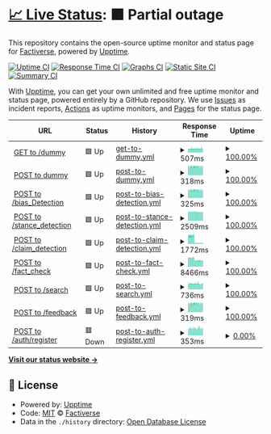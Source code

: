 # [📈 Live Status](https://factiverse.github.io/api-upptime): <!--live status--> **🟧 Partial outage**

This repository contains the open-source uptime monitor and status page for [Factiverse](https://factiverse.github.io/api-upptime), powered by [Upptime](https://github.com/upptime/upptime).

[![Uptime CI](https://github.com/factiverse/api-upptime/workflows/Uptime%20CI/badge.svg)](https://github.com/factiverse/api-upptime/actions?query=workflow%3A%22Uptime+CI%22)
[![Response Time CI](https://github.com/factiverse/api-upptime/workflows/Response%20Time%20CI/badge.svg)](https://github.com/factiverse/api-upptime/actions?query=workflow%3A%22Response+Time+CI%22)
[![Graphs CI](https://github.com/factiverse/api-upptime/workflows/Graphs%20CI/badge.svg)](https://github.com/factiverse/api-upptime/actions?query=workflow%3A%22Graphs+CI%22)
[![Static Site CI](https://github.com/factiverse/api-upptime/workflows/Static%20Site%20CI/badge.svg)](https://github.com/factiverse/api-upptime/actions?query=workflow%3A%22Static+Site+CI%22)
[![Summary CI](https://github.com/factiverse/api-upptime/workflows/Summary%20CI/badge.svg)](https://github.com/factiverse/api-upptime/actions?query=workflow%3A%22Summary+CI%22)

With [Upptime](https://upptime.js.org), you can get your own unlimited and free uptime monitor and status page, powered entirely by a GitHub repository. We use [Issues](https://github.com/factiverse/api-upptime/issues) as incident reports, [Actions](https://github.com/factiverse/api-upptime/actions) as uptime monitors, and [Pages](https://factiverse.github.io/api-upptime) for the status page.

<!--start: status pages-->
<!-- This summary is generated by Upptime (https://github.com/upptime/upptime) -->
<!-- Do not edit this manually, your changes will be overwritten -->
<!-- prettier-ignore -->
| URL | Status | History | Response Time | Uptime |
| --- | ------ | ------- | ------------- | ------ |
| <img alt="" src="https://favicons.githubusercontent.com/api.factiverse.no" height="13"> [GET to /dummy](https://api.factiverse.no/0.1.0/dummy) | 🟩 Up | [get-to-dummy.yml](https://github.com/factiverse/api-upptime/commits/HEAD/history/get-to-dummy.yml) | <details><summary><img alt="Response time graph" src="./graphs/get-to-dummy/response-time-week.png" height="20"> 507ms</summary><br><a href="https://factiverse.github.io/api-upptime/history/get-to-dummy"><img alt="Response time 508" src="https://img.shields.io/endpoint?url=https%3A%2F%2Fraw.githubusercontent.com%2Ffactiverse%2Fapi-upptime%2FHEAD%2Fapi%2Fget-to-dummy%2Fresponse-time.json"></a><br><a href="https://factiverse.github.io/api-upptime/history/get-to-dummy"><img alt="24-hour response time 552" src="https://img.shields.io/endpoint?url=https%3A%2F%2Fraw.githubusercontent.com%2Ffactiverse%2Fapi-upptime%2FHEAD%2Fapi%2Fget-to-dummy%2Fresponse-time-day.json"></a><br><a href="https://factiverse.github.io/api-upptime/history/get-to-dummy"><img alt="7-day response time 507" src="https://img.shields.io/endpoint?url=https%3A%2F%2Fraw.githubusercontent.com%2Ffactiverse%2Fapi-upptime%2FHEAD%2Fapi%2Fget-to-dummy%2Fresponse-time-week.json"></a><br><a href="https://factiverse.github.io/api-upptime/history/get-to-dummy"><img alt="30-day response time 504" src="https://img.shields.io/endpoint?url=https%3A%2F%2Fraw.githubusercontent.com%2Ffactiverse%2Fapi-upptime%2FHEAD%2Fapi%2Fget-to-dummy%2Fresponse-time-month.json"></a><br><a href="https://factiverse.github.io/api-upptime/history/get-to-dummy"><img alt="1-year response time 508" src="https://img.shields.io/endpoint?url=https%3A%2F%2Fraw.githubusercontent.com%2Ffactiverse%2Fapi-upptime%2FHEAD%2Fapi%2Fget-to-dummy%2Fresponse-time-year.json"></a></details> | <details><summary><a href="https://factiverse.github.io/api-upptime/history/get-to-dummy">100.00%</a></summary><a href="https://factiverse.github.io/api-upptime/history/get-to-dummy"><img alt="All-time uptime 100.00%" src="https://img.shields.io/endpoint?url=https%3A%2F%2Fraw.githubusercontent.com%2Ffactiverse%2Fapi-upptime%2FHEAD%2Fapi%2Fget-to-dummy%2Fuptime.json"></a><br><a href="https://factiverse.github.io/api-upptime/history/get-to-dummy"><img alt="24-hour uptime 100.00%" src="https://img.shields.io/endpoint?url=https%3A%2F%2Fraw.githubusercontent.com%2Ffactiverse%2Fapi-upptime%2FHEAD%2Fapi%2Fget-to-dummy%2Fuptime-day.json"></a><br><a href="https://factiverse.github.io/api-upptime/history/get-to-dummy"><img alt="7-day uptime 100.00%" src="https://img.shields.io/endpoint?url=https%3A%2F%2Fraw.githubusercontent.com%2Ffactiverse%2Fapi-upptime%2FHEAD%2Fapi%2Fget-to-dummy%2Fuptime-week.json"></a><br><a href="https://factiverse.github.io/api-upptime/history/get-to-dummy"><img alt="30-day uptime 100.00%" src="https://img.shields.io/endpoint?url=https%3A%2F%2Fraw.githubusercontent.com%2Ffactiverse%2Fapi-upptime%2FHEAD%2Fapi%2Fget-to-dummy%2Fuptime-month.json"></a><br><a href="https://factiverse.github.io/api-upptime/history/get-to-dummy"><img alt="1-year uptime 100.00%" src="https://img.shields.io/endpoint?url=https%3A%2F%2Fraw.githubusercontent.com%2Ffactiverse%2Fapi-upptime%2FHEAD%2Fapi%2Fget-to-dummy%2Fuptime-year.json"></a></details>
| <img alt="" src="https://favicons.githubusercontent.com/api.factiverse.no" height="13"> [POST to dummy](https://api.factiverse.no/0.1.0/dummy) | 🟩 Up | [post-to-dummy.yml](https://github.com/factiverse/api-upptime/commits/HEAD/history/post-to-dummy.yml) | <details><summary><img alt="Response time graph" src="./graphs/post-to-dummy/response-time-week.png" height="20"> 318ms</summary><br><a href="https://factiverse.github.io/api-upptime/history/post-to-dummy"><img alt="Response time 328" src="https://img.shields.io/endpoint?url=https%3A%2F%2Fraw.githubusercontent.com%2Ffactiverse%2Fapi-upptime%2FHEAD%2Fapi%2Fpost-to-dummy%2Fresponse-time.json"></a><br><a href="https://factiverse.github.io/api-upptime/history/post-to-dummy"><img alt="24-hour response time 319" src="https://img.shields.io/endpoint?url=https%3A%2F%2Fraw.githubusercontent.com%2Ffactiverse%2Fapi-upptime%2FHEAD%2Fapi%2Fpost-to-dummy%2Fresponse-time-day.json"></a><br><a href="https://factiverse.github.io/api-upptime/history/post-to-dummy"><img alt="7-day response time 318" src="https://img.shields.io/endpoint?url=https%3A%2F%2Fraw.githubusercontent.com%2Ffactiverse%2Fapi-upptime%2FHEAD%2Fapi%2Fpost-to-dummy%2Fresponse-time-week.json"></a><br><a href="https://factiverse.github.io/api-upptime/history/post-to-dummy"><img alt="30-day response time 316" src="https://img.shields.io/endpoint?url=https%3A%2F%2Fraw.githubusercontent.com%2Ffactiverse%2Fapi-upptime%2FHEAD%2Fapi%2Fpost-to-dummy%2Fresponse-time-month.json"></a><br><a href="https://factiverse.github.io/api-upptime/history/post-to-dummy"><img alt="1-year response time 328" src="https://img.shields.io/endpoint?url=https%3A%2F%2Fraw.githubusercontent.com%2Ffactiverse%2Fapi-upptime%2FHEAD%2Fapi%2Fpost-to-dummy%2Fresponse-time-year.json"></a></details> | <details><summary><a href="https://factiverse.github.io/api-upptime/history/post-to-dummy">100.00%</a></summary><a href="https://factiverse.github.io/api-upptime/history/post-to-dummy"><img alt="All-time uptime 100.00%" src="https://img.shields.io/endpoint?url=https%3A%2F%2Fraw.githubusercontent.com%2Ffactiverse%2Fapi-upptime%2FHEAD%2Fapi%2Fpost-to-dummy%2Fuptime.json"></a><br><a href="https://factiverse.github.io/api-upptime/history/post-to-dummy"><img alt="24-hour uptime 100.00%" src="https://img.shields.io/endpoint?url=https%3A%2F%2Fraw.githubusercontent.com%2Ffactiverse%2Fapi-upptime%2FHEAD%2Fapi%2Fpost-to-dummy%2Fuptime-day.json"></a><br><a href="https://factiverse.github.io/api-upptime/history/post-to-dummy"><img alt="7-day uptime 100.00%" src="https://img.shields.io/endpoint?url=https%3A%2F%2Fraw.githubusercontent.com%2Ffactiverse%2Fapi-upptime%2FHEAD%2Fapi%2Fpost-to-dummy%2Fuptime-week.json"></a><br><a href="https://factiverse.github.io/api-upptime/history/post-to-dummy"><img alt="30-day uptime 100.00%" src="https://img.shields.io/endpoint?url=https%3A%2F%2Fraw.githubusercontent.com%2Ffactiverse%2Fapi-upptime%2FHEAD%2Fapi%2Fpost-to-dummy%2Fuptime-month.json"></a><br><a href="https://factiverse.github.io/api-upptime/history/post-to-dummy"><img alt="1-year uptime 100.00%" src="https://img.shields.io/endpoint?url=https%3A%2F%2Fraw.githubusercontent.com%2Ffactiverse%2Fapi-upptime%2FHEAD%2Fapi%2Fpost-to-dummy%2Fuptime-year.json"></a></details>
| <img alt="" src="https://favicons.githubusercontent.com/api.factiverse.no" height="13"> [POST to /bias_Detection](https://api.factiverse.no/0.1.0/bias_detection) | 🟩 Up | [post-to-bias-detection.yml](https://github.com/factiverse/api-upptime/commits/HEAD/history/post-to-bias-detection.yml) | <details><summary><img alt="Response time graph" src="./graphs/post-to-bias-detection/response-time-week.png" height="20"> 325ms</summary><br><a href="https://factiverse.github.io/api-upptime/history/post-to-bias-detection"><img alt="Response time 318" src="https://img.shields.io/endpoint?url=https%3A%2F%2Fraw.githubusercontent.com%2Ffactiverse%2Fapi-upptime%2FHEAD%2Fapi%2Fpost-to-bias-detection%2Fresponse-time.json"></a><br><a href="https://factiverse.github.io/api-upptime/history/post-to-bias-detection"><img alt="24-hour response time 326" src="https://img.shields.io/endpoint?url=https%3A%2F%2Fraw.githubusercontent.com%2Ffactiverse%2Fapi-upptime%2FHEAD%2Fapi%2Fpost-to-bias-detection%2Fresponse-time-day.json"></a><br><a href="https://factiverse.github.io/api-upptime/history/post-to-bias-detection"><img alt="7-day response time 325" src="https://img.shields.io/endpoint?url=https%3A%2F%2Fraw.githubusercontent.com%2Ffactiverse%2Fapi-upptime%2FHEAD%2Fapi%2Fpost-to-bias-detection%2Fresponse-time-week.json"></a><br><a href="https://factiverse.github.io/api-upptime/history/post-to-bias-detection"><img alt="30-day response time 323" src="https://img.shields.io/endpoint?url=https%3A%2F%2Fraw.githubusercontent.com%2Ffactiverse%2Fapi-upptime%2FHEAD%2Fapi%2Fpost-to-bias-detection%2Fresponse-time-month.json"></a><br><a href="https://factiverse.github.io/api-upptime/history/post-to-bias-detection"><img alt="1-year response time 318" src="https://img.shields.io/endpoint?url=https%3A%2F%2Fraw.githubusercontent.com%2Ffactiverse%2Fapi-upptime%2FHEAD%2Fapi%2Fpost-to-bias-detection%2Fresponse-time-year.json"></a></details> | <details><summary><a href="https://factiverse.github.io/api-upptime/history/post-to-bias-detection">100.00%</a></summary><a href="https://factiverse.github.io/api-upptime/history/post-to-bias-detection"><img alt="All-time uptime 100.00%" src="https://img.shields.io/endpoint?url=https%3A%2F%2Fraw.githubusercontent.com%2Ffactiverse%2Fapi-upptime%2FHEAD%2Fapi%2Fpost-to-bias-detection%2Fuptime.json"></a><br><a href="https://factiverse.github.io/api-upptime/history/post-to-bias-detection"><img alt="24-hour uptime 100.00%" src="https://img.shields.io/endpoint?url=https%3A%2F%2Fraw.githubusercontent.com%2Ffactiverse%2Fapi-upptime%2FHEAD%2Fapi%2Fpost-to-bias-detection%2Fuptime-day.json"></a><br><a href="https://factiverse.github.io/api-upptime/history/post-to-bias-detection"><img alt="7-day uptime 100.00%" src="https://img.shields.io/endpoint?url=https%3A%2F%2Fraw.githubusercontent.com%2Ffactiverse%2Fapi-upptime%2FHEAD%2Fapi%2Fpost-to-bias-detection%2Fuptime-week.json"></a><br><a href="https://factiverse.github.io/api-upptime/history/post-to-bias-detection"><img alt="30-day uptime 100.00%" src="https://img.shields.io/endpoint?url=https%3A%2F%2Fraw.githubusercontent.com%2Ffactiverse%2Fapi-upptime%2FHEAD%2Fapi%2Fpost-to-bias-detection%2Fuptime-month.json"></a><br><a href="https://factiverse.github.io/api-upptime/history/post-to-bias-detection"><img alt="1-year uptime 100.00%" src="https://img.shields.io/endpoint?url=https%3A%2F%2Fraw.githubusercontent.com%2Ffactiverse%2Fapi-upptime%2FHEAD%2Fapi%2Fpost-to-bias-detection%2Fuptime-year.json"></a></details>
| <img alt="" src="https://favicons.githubusercontent.com/api.factiverse.no" height="13"> [POST to /stance_detection](https://api.factiverse.no/0.1.0/stance_detection) | 🟩 Up | [post-to-stance-detection.yml](https://github.com/factiverse/api-upptime/commits/HEAD/history/post-to-stance-detection.yml) | <details><summary><img alt="Response time graph" src="./graphs/post-to-stance-detection/response-time-week.png" height="20"> 2509ms</summary><br><a href="https://factiverse.github.io/api-upptime/history/post-to-stance-detection"><img alt="Response time 2661" src="https://img.shields.io/endpoint?url=https%3A%2F%2Fraw.githubusercontent.com%2Ffactiverse%2Fapi-upptime%2FHEAD%2Fapi%2Fpost-to-stance-detection%2Fresponse-time.json"></a><br><a href="https://factiverse.github.io/api-upptime/history/post-to-stance-detection"><img alt="24-hour response time 2432" src="https://img.shields.io/endpoint?url=https%3A%2F%2Fraw.githubusercontent.com%2Ffactiverse%2Fapi-upptime%2FHEAD%2Fapi%2Fpost-to-stance-detection%2Fresponse-time-day.json"></a><br><a href="https://factiverse.github.io/api-upptime/history/post-to-stance-detection"><img alt="7-day response time 2509" src="https://img.shields.io/endpoint?url=https%3A%2F%2Fraw.githubusercontent.com%2Ffactiverse%2Fapi-upptime%2FHEAD%2Fapi%2Fpost-to-stance-detection%2Fresponse-time-week.json"></a><br><a href="https://factiverse.github.io/api-upptime/history/post-to-stance-detection"><img alt="30-day response time 2518" src="https://img.shields.io/endpoint?url=https%3A%2F%2Fraw.githubusercontent.com%2Ffactiverse%2Fapi-upptime%2FHEAD%2Fapi%2Fpost-to-stance-detection%2Fresponse-time-month.json"></a><br><a href="https://factiverse.github.io/api-upptime/history/post-to-stance-detection"><img alt="1-year response time 2661" src="https://img.shields.io/endpoint?url=https%3A%2F%2Fraw.githubusercontent.com%2Ffactiverse%2Fapi-upptime%2FHEAD%2Fapi%2Fpost-to-stance-detection%2Fresponse-time-year.json"></a></details> | <details><summary><a href="https://factiverse.github.io/api-upptime/history/post-to-stance-detection">100.00%</a></summary><a href="https://factiverse.github.io/api-upptime/history/post-to-stance-detection"><img alt="All-time uptime 100.00%" src="https://img.shields.io/endpoint?url=https%3A%2F%2Fraw.githubusercontent.com%2Ffactiverse%2Fapi-upptime%2FHEAD%2Fapi%2Fpost-to-stance-detection%2Fuptime.json"></a><br><a href="https://factiverse.github.io/api-upptime/history/post-to-stance-detection"><img alt="24-hour uptime 100.00%" src="https://img.shields.io/endpoint?url=https%3A%2F%2Fraw.githubusercontent.com%2Ffactiverse%2Fapi-upptime%2FHEAD%2Fapi%2Fpost-to-stance-detection%2Fuptime-day.json"></a><br><a href="https://factiverse.github.io/api-upptime/history/post-to-stance-detection"><img alt="7-day uptime 100.00%" src="https://img.shields.io/endpoint?url=https%3A%2F%2Fraw.githubusercontent.com%2Ffactiverse%2Fapi-upptime%2FHEAD%2Fapi%2Fpost-to-stance-detection%2Fuptime-week.json"></a><br><a href="https://factiverse.github.io/api-upptime/history/post-to-stance-detection"><img alt="30-day uptime 100.00%" src="https://img.shields.io/endpoint?url=https%3A%2F%2Fraw.githubusercontent.com%2Ffactiverse%2Fapi-upptime%2FHEAD%2Fapi%2Fpost-to-stance-detection%2Fuptime-month.json"></a><br><a href="https://factiverse.github.io/api-upptime/history/post-to-stance-detection"><img alt="1-year uptime 100.00%" src="https://img.shields.io/endpoint?url=https%3A%2F%2Fraw.githubusercontent.com%2Ffactiverse%2Fapi-upptime%2FHEAD%2Fapi%2Fpost-to-stance-detection%2Fuptime-year.json"></a></details>
| <img alt="" src="https://favicons.githubusercontent.com/api.factiverse.no" height="13"> [POST to /claim_detection](https://api.factiverse.no/0.1.0/claim_detection) | 🟩 Up | [post-to-claim-detection.yml](https://github.com/factiverse/api-upptime/commits/HEAD/history/post-to-claim-detection.yml) | <details><summary><img alt="Response time graph" src="./graphs/post-to-claim-detection/response-time-week.png" height="20"> 1772ms</summary><br><a href="https://factiverse.github.io/api-upptime/history/post-to-claim-detection"><img alt="Response time 2265" src="https://img.shields.io/endpoint?url=https%3A%2F%2Fraw.githubusercontent.com%2Ffactiverse%2Fapi-upptime%2FHEAD%2Fapi%2Fpost-to-claim-detection%2Fresponse-time.json"></a><br><a href="https://factiverse.github.io/api-upptime/history/post-to-claim-detection"><img alt="24-hour response time 374" src="https://img.shields.io/endpoint?url=https%3A%2F%2Fraw.githubusercontent.com%2Ffactiverse%2Fapi-upptime%2FHEAD%2Fapi%2Fpost-to-claim-detection%2Fresponse-time-day.json"></a><br><a href="https://factiverse.github.io/api-upptime/history/post-to-claim-detection"><img alt="7-day response time 1772" src="https://img.shields.io/endpoint?url=https%3A%2F%2Fraw.githubusercontent.com%2Ffactiverse%2Fapi-upptime%2FHEAD%2Fapi%2Fpost-to-claim-detection%2Fresponse-time-week.json"></a><br><a href="https://factiverse.github.io/api-upptime/history/post-to-claim-detection"><img alt="30-day response time 2054" src="https://img.shields.io/endpoint?url=https%3A%2F%2Fraw.githubusercontent.com%2Ffactiverse%2Fapi-upptime%2FHEAD%2Fapi%2Fpost-to-claim-detection%2Fresponse-time-month.json"></a><br><a href="https://factiverse.github.io/api-upptime/history/post-to-claim-detection"><img alt="1-year response time 2265" src="https://img.shields.io/endpoint?url=https%3A%2F%2Fraw.githubusercontent.com%2Ffactiverse%2Fapi-upptime%2FHEAD%2Fapi%2Fpost-to-claim-detection%2Fresponse-time-year.json"></a></details> | <details><summary><a href="https://factiverse.github.io/api-upptime/history/post-to-claim-detection">100.00%</a></summary><a href="https://factiverse.github.io/api-upptime/history/post-to-claim-detection"><img alt="All-time uptime 100.00%" src="https://img.shields.io/endpoint?url=https%3A%2F%2Fraw.githubusercontent.com%2Ffactiverse%2Fapi-upptime%2FHEAD%2Fapi%2Fpost-to-claim-detection%2Fuptime.json"></a><br><a href="https://factiverse.github.io/api-upptime/history/post-to-claim-detection"><img alt="24-hour uptime 100.00%" src="https://img.shields.io/endpoint?url=https%3A%2F%2Fraw.githubusercontent.com%2Ffactiverse%2Fapi-upptime%2FHEAD%2Fapi%2Fpost-to-claim-detection%2Fuptime-day.json"></a><br><a href="https://factiverse.github.io/api-upptime/history/post-to-claim-detection"><img alt="7-day uptime 100.00%" src="https://img.shields.io/endpoint?url=https%3A%2F%2Fraw.githubusercontent.com%2Ffactiverse%2Fapi-upptime%2FHEAD%2Fapi%2Fpost-to-claim-detection%2Fuptime-week.json"></a><br><a href="https://factiverse.github.io/api-upptime/history/post-to-claim-detection"><img alt="30-day uptime 100.00%" src="https://img.shields.io/endpoint?url=https%3A%2F%2Fraw.githubusercontent.com%2Ffactiverse%2Fapi-upptime%2FHEAD%2Fapi%2Fpost-to-claim-detection%2Fuptime-month.json"></a><br><a href="https://factiverse.github.io/api-upptime/history/post-to-claim-detection"><img alt="1-year uptime 100.00%" src="https://img.shields.io/endpoint?url=https%3A%2F%2Fraw.githubusercontent.com%2Ffactiverse%2Fapi-upptime%2FHEAD%2Fapi%2Fpost-to-claim-detection%2Fuptime-year.json"></a></details>
| <img alt="" src="https://favicons.githubusercontent.com/api.factiverse.no" height="13"> [POST to /fact_check](https://api.factiverse.no/0.1.0/fact_check) | 🟩 Up | [post-to-fact-check.yml](https://github.com/factiverse/api-upptime/commits/HEAD/history/post-to-fact-check.yml) | <details><summary><img alt="Response time graph" src="./graphs/post-to-fact-check/response-time-week.png" height="20"> 8466ms</summary><br><a href="https://factiverse.github.io/api-upptime/history/post-to-fact-check"><img alt="Response time 9286" src="https://img.shields.io/endpoint?url=https%3A%2F%2Fraw.githubusercontent.com%2Ffactiverse%2Fapi-upptime%2FHEAD%2Fapi%2Fpost-to-fact-check%2Fresponse-time.json"></a><br><a href="https://factiverse.github.io/api-upptime/history/post-to-fact-check"><img alt="24-hour response time 7192" src="https://img.shields.io/endpoint?url=https%3A%2F%2Fraw.githubusercontent.com%2Ffactiverse%2Fapi-upptime%2FHEAD%2Fapi%2Fpost-to-fact-check%2Fresponse-time-day.json"></a><br><a href="https://factiverse.github.io/api-upptime/history/post-to-fact-check"><img alt="7-day response time 8466" src="https://img.shields.io/endpoint?url=https%3A%2F%2Fraw.githubusercontent.com%2Ffactiverse%2Fapi-upptime%2FHEAD%2Fapi%2Fpost-to-fact-check%2Fresponse-time-week.json"></a><br><a href="https://factiverse.github.io/api-upptime/history/post-to-fact-check"><img alt="30-day response time 8712" src="https://img.shields.io/endpoint?url=https%3A%2F%2Fraw.githubusercontent.com%2Ffactiverse%2Fapi-upptime%2FHEAD%2Fapi%2Fpost-to-fact-check%2Fresponse-time-month.json"></a><br><a href="https://factiverse.github.io/api-upptime/history/post-to-fact-check"><img alt="1-year response time 9286" src="https://img.shields.io/endpoint?url=https%3A%2F%2Fraw.githubusercontent.com%2Ffactiverse%2Fapi-upptime%2FHEAD%2Fapi%2Fpost-to-fact-check%2Fresponse-time-year.json"></a></details> | <details><summary><a href="https://factiverse.github.io/api-upptime/history/post-to-fact-check">100.00%</a></summary><a href="https://factiverse.github.io/api-upptime/history/post-to-fact-check"><img alt="All-time uptime 99.96%" src="https://img.shields.io/endpoint?url=https%3A%2F%2Fraw.githubusercontent.com%2Ffactiverse%2Fapi-upptime%2FHEAD%2Fapi%2Fpost-to-fact-check%2Fuptime.json"></a><br><a href="https://factiverse.github.io/api-upptime/history/post-to-fact-check"><img alt="24-hour uptime 100.00%" src="https://img.shields.io/endpoint?url=https%3A%2F%2Fraw.githubusercontent.com%2Ffactiverse%2Fapi-upptime%2FHEAD%2Fapi%2Fpost-to-fact-check%2Fuptime-day.json"></a><br><a href="https://factiverse.github.io/api-upptime/history/post-to-fact-check"><img alt="7-day uptime 100.00%" src="https://img.shields.io/endpoint?url=https%3A%2F%2Fraw.githubusercontent.com%2Ffactiverse%2Fapi-upptime%2FHEAD%2Fapi%2Fpost-to-fact-check%2Fuptime-week.json"></a><br><a href="https://factiverse.github.io/api-upptime/history/post-to-fact-check"><img alt="30-day uptime 99.88%" src="https://img.shields.io/endpoint?url=https%3A%2F%2Fraw.githubusercontent.com%2Ffactiverse%2Fapi-upptime%2FHEAD%2Fapi%2Fpost-to-fact-check%2Fuptime-month.json"></a><br><a href="https://factiverse.github.io/api-upptime/history/post-to-fact-check"><img alt="1-year uptime 99.96%" src="https://img.shields.io/endpoint?url=https%3A%2F%2Fraw.githubusercontent.com%2Ffactiverse%2Fapi-upptime%2FHEAD%2Fapi%2Fpost-to-fact-check%2Fuptime-year.json"></a></details>
| <img alt="" src="https://favicons.githubusercontent.com/api.factiverse.no" height="13"> [POST to /search](https://api.factiverse.no/0.1.0/search) | 🟩 Up | [post-to-search.yml](https://github.com/factiverse/api-upptime/commits/HEAD/history/post-to-search.yml) | <details><summary><img alt="Response time graph" src="./graphs/post-to-search/response-time-week.png" height="20"> 736ms</summary><br><a href="https://factiverse.github.io/api-upptime/history/post-to-search"><img alt="Response time 763" src="https://img.shields.io/endpoint?url=https%3A%2F%2Fraw.githubusercontent.com%2Ffactiverse%2Fapi-upptime%2FHEAD%2Fapi%2Fpost-to-search%2Fresponse-time.json"></a><br><a href="https://factiverse.github.io/api-upptime/history/post-to-search"><img alt="24-hour response time 730" src="https://img.shields.io/endpoint?url=https%3A%2F%2Fraw.githubusercontent.com%2Ffactiverse%2Fapi-upptime%2FHEAD%2Fapi%2Fpost-to-search%2Fresponse-time-day.json"></a><br><a href="https://factiverse.github.io/api-upptime/history/post-to-search"><img alt="7-day response time 736" src="https://img.shields.io/endpoint?url=https%3A%2F%2Fraw.githubusercontent.com%2Ffactiverse%2Fapi-upptime%2FHEAD%2Fapi%2Fpost-to-search%2Fresponse-time-week.json"></a><br><a href="https://factiverse.github.io/api-upptime/history/post-to-search"><img alt="30-day response time 731" src="https://img.shields.io/endpoint?url=https%3A%2F%2Fraw.githubusercontent.com%2Ffactiverse%2Fapi-upptime%2FHEAD%2Fapi%2Fpost-to-search%2Fresponse-time-month.json"></a><br><a href="https://factiverse.github.io/api-upptime/history/post-to-search"><img alt="1-year response time 763" src="https://img.shields.io/endpoint?url=https%3A%2F%2Fraw.githubusercontent.com%2Ffactiverse%2Fapi-upptime%2FHEAD%2Fapi%2Fpost-to-search%2Fresponse-time-year.json"></a></details> | <details><summary><a href="https://factiverse.github.io/api-upptime/history/post-to-search">100.00%</a></summary><a href="https://factiverse.github.io/api-upptime/history/post-to-search"><img alt="All-time uptime 100.00%" src="https://img.shields.io/endpoint?url=https%3A%2F%2Fraw.githubusercontent.com%2Ffactiverse%2Fapi-upptime%2FHEAD%2Fapi%2Fpost-to-search%2Fuptime.json"></a><br><a href="https://factiverse.github.io/api-upptime/history/post-to-search"><img alt="24-hour uptime 100.00%" src="https://img.shields.io/endpoint?url=https%3A%2F%2Fraw.githubusercontent.com%2Ffactiverse%2Fapi-upptime%2FHEAD%2Fapi%2Fpost-to-search%2Fuptime-day.json"></a><br><a href="https://factiverse.github.io/api-upptime/history/post-to-search"><img alt="7-day uptime 100.00%" src="https://img.shields.io/endpoint?url=https%3A%2F%2Fraw.githubusercontent.com%2Ffactiverse%2Fapi-upptime%2FHEAD%2Fapi%2Fpost-to-search%2Fuptime-week.json"></a><br><a href="https://factiverse.github.io/api-upptime/history/post-to-search"><img alt="30-day uptime 100.00%" src="https://img.shields.io/endpoint?url=https%3A%2F%2Fraw.githubusercontent.com%2Ffactiverse%2Fapi-upptime%2FHEAD%2Fapi%2Fpost-to-search%2Fuptime-month.json"></a><br><a href="https://factiverse.github.io/api-upptime/history/post-to-search"><img alt="1-year uptime 100.00%" src="https://img.shields.io/endpoint?url=https%3A%2F%2Fraw.githubusercontent.com%2Ffactiverse%2Fapi-upptime%2FHEAD%2Fapi%2Fpost-to-search%2Fuptime-year.json"></a></details>
| <img alt="" src="https://favicons.githubusercontent.com/api.factiverse.no" height="13"> [POST to /feedback](https://api.factiverse.no/0.1.0/feedback) | 🟩 Up | [post-to-feedback.yml](https://github.com/factiverse/api-upptime/commits/HEAD/history/post-to-feedback.yml) | <details><summary><img alt="Response time graph" src="./graphs/post-to-feedback/response-time-week.png" height="20"> 319ms</summary><br><a href="https://factiverse.github.io/api-upptime/history/post-to-feedback"><img alt="Response time 313" src="https://img.shields.io/endpoint?url=https%3A%2F%2Fraw.githubusercontent.com%2Ffactiverse%2Fapi-upptime%2FHEAD%2Fapi%2Fpost-to-feedback%2Fresponse-time.json"></a><br><a href="https://factiverse.github.io/api-upptime/history/post-to-feedback"><img alt="24-hour response time 319" src="https://img.shields.io/endpoint?url=https%3A%2F%2Fraw.githubusercontent.com%2Ffactiverse%2Fapi-upptime%2FHEAD%2Fapi%2Fpost-to-feedback%2Fresponse-time-day.json"></a><br><a href="https://factiverse.github.io/api-upptime/history/post-to-feedback"><img alt="7-day response time 319" src="https://img.shields.io/endpoint?url=https%3A%2F%2Fraw.githubusercontent.com%2Ffactiverse%2Fapi-upptime%2FHEAD%2Fapi%2Fpost-to-feedback%2Fresponse-time-week.json"></a><br><a href="https://factiverse.github.io/api-upptime/history/post-to-feedback"><img alt="30-day response time 316" src="https://img.shields.io/endpoint?url=https%3A%2F%2Fraw.githubusercontent.com%2Ffactiverse%2Fapi-upptime%2FHEAD%2Fapi%2Fpost-to-feedback%2Fresponse-time-month.json"></a><br><a href="https://factiverse.github.io/api-upptime/history/post-to-feedback"><img alt="1-year response time 313" src="https://img.shields.io/endpoint?url=https%3A%2F%2Fraw.githubusercontent.com%2Ffactiverse%2Fapi-upptime%2FHEAD%2Fapi%2Fpost-to-feedback%2Fresponse-time-year.json"></a></details> | <details><summary><a href="https://factiverse.github.io/api-upptime/history/post-to-feedback">100.00%</a></summary><a href="https://factiverse.github.io/api-upptime/history/post-to-feedback"><img alt="All-time uptime 100.00%" src="https://img.shields.io/endpoint?url=https%3A%2F%2Fraw.githubusercontent.com%2Ffactiverse%2Fapi-upptime%2FHEAD%2Fapi%2Fpost-to-feedback%2Fuptime.json"></a><br><a href="https://factiverse.github.io/api-upptime/history/post-to-feedback"><img alt="24-hour uptime 100.00%" src="https://img.shields.io/endpoint?url=https%3A%2F%2Fraw.githubusercontent.com%2Ffactiverse%2Fapi-upptime%2FHEAD%2Fapi%2Fpost-to-feedback%2Fuptime-day.json"></a><br><a href="https://factiverse.github.io/api-upptime/history/post-to-feedback"><img alt="7-day uptime 100.00%" src="https://img.shields.io/endpoint?url=https%3A%2F%2Fraw.githubusercontent.com%2Ffactiverse%2Fapi-upptime%2FHEAD%2Fapi%2Fpost-to-feedback%2Fuptime-week.json"></a><br><a href="https://factiverse.github.io/api-upptime/history/post-to-feedback"><img alt="30-day uptime 100.00%" src="https://img.shields.io/endpoint?url=https%3A%2F%2Fraw.githubusercontent.com%2Ffactiverse%2Fapi-upptime%2FHEAD%2Fapi%2Fpost-to-feedback%2Fuptime-month.json"></a><br><a href="https://factiverse.github.io/api-upptime/history/post-to-feedback"><img alt="1-year uptime 100.00%" src="https://img.shields.io/endpoint?url=https%3A%2F%2Fraw.githubusercontent.com%2Ffactiverse%2Fapi-upptime%2FHEAD%2Fapi%2Fpost-to-feedback%2Fuptime-year.json"></a></details>
| <img alt="" src="https://favicons.githubusercontent.com/api.factiverse.no" height="13"> [POST to /auth/register](https://api.factiverse.no/0.1.0/auth/register) | 🟥 Down | [post-to-auth-register.yml](https://github.com/factiverse/api-upptime/commits/HEAD/history/post-to-auth-register.yml) | <details><summary><img alt="Response time graph" src="./graphs/post-to-auth-register/response-time-week.png" height="20"> 353ms</summary><br><a href="https://factiverse.github.io/api-upptime/history/post-to-auth-register"><img alt="Response time 353" src="https://img.shields.io/endpoint?url=https%3A%2F%2Fraw.githubusercontent.com%2Ffactiverse%2Fapi-upptime%2FHEAD%2Fapi%2Fpost-to-auth-register%2Fresponse-time.json"></a><br><a href="https://factiverse.github.io/api-upptime/history/post-to-auth-register"><img alt="24-hour response time 360" src="https://img.shields.io/endpoint?url=https%3A%2F%2Fraw.githubusercontent.com%2Ffactiverse%2Fapi-upptime%2FHEAD%2Fapi%2Fpost-to-auth-register%2Fresponse-time-day.json"></a><br><a href="https://factiverse.github.io/api-upptime/history/post-to-auth-register"><img alt="7-day response time 353" src="https://img.shields.io/endpoint?url=https%3A%2F%2Fraw.githubusercontent.com%2Ffactiverse%2Fapi-upptime%2FHEAD%2Fapi%2Fpost-to-auth-register%2Fresponse-time-week.json"></a><br><a href="https://factiverse.github.io/api-upptime/history/post-to-auth-register"><img alt="30-day response time 353" src="https://img.shields.io/endpoint?url=https%3A%2F%2Fraw.githubusercontent.com%2Ffactiverse%2Fapi-upptime%2FHEAD%2Fapi%2Fpost-to-auth-register%2Fresponse-time-month.json"></a><br><a href="https://factiverse.github.io/api-upptime/history/post-to-auth-register"><img alt="1-year response time 353" src="https://img.shields.io/endpoint?url=https%3A%2F%2Fraw.githubusercontent.com%2Ffactiverse%2Fapi-upptime%2FHEAD%2Fapi%2Fpost-to-auth-register%2Fresponse-time-year.json"></a></details> | <details><summary><a href="https://factiverse.github.io/api-upptime/history/post-to-auth-register">0.00%</a></summary><a href="https://factiverse.github.io/api-upptime/history/post-to-auth-register"><img alt="All-time uptime 0.00%" src="https://img.shields.io/endpoint?url=https%3A%2F%2Fraw.githubusercontent.com%2Ffactiverse%2Fapi-upptime%2FHEAD%2Fapi%2Fpost-to-auth-register%2Fuptime.json"></a><br><a href="https://factiverse.github.io/api-upptime/history/post-to-auth-register"><img alt="24-hour uptime 0.00%" src="https://img.shields.io/endpoint?url=https%3A%2F%2Fraw.githubusercontent.com%2Ffactiverse%2Fapi-upptime%2FHEAD%2Fapi%2Fpost-to-auth-register%2Fuptime-day.json"></a><br><a href="https://factiverse.github.io/api-upptime/history/post-to-auth-register"><img alt="7-day uptime 0.00%" src="https://img.shields.io/endpoint?url=https%3A%2F%2Fraw.githubusercontent.com%2Ffactiverse%2Fapi-upptime%2FHEAD%2Fapi%2Fpost-to-auth-register%2Fuptime-week.json"></a><br><a href="https://factiverse.github.io/api-upptime/history/post-to-auth-register"><img alt="30-day uptime 0.00%" src="https://img.shields.io/endpoint?url=https%3A%2F%2Fraw.githubusercontent.com%2Ffactiverse%2Fapi-upptime%2FHEAD%2Fapi%2Fpost-to-auth-register%2Fuptime-month.json"></a><br><a href="https://factiverse.github.io/api-upptime/history/post-to-auth-register"><img alt="1-year uptime 0.00%" src="https://img.shields.io/endpoint?url=https%3A%2F%2Fraw.githubusercontent.com%2Ffactiverse%2Fapi-upptime%2FHEAD%2Fapi%2Fpost-to-auth-register%2Fuptime-year.json"></a></details>

<!--end: status pages-->

[**Visit our status website →**](https://factiverse.github.io/api-upptime)

## 📄 License

- Powered by: [Upptime](https://github.com/upptime/upptime)
- Code: [MIT](./LICENSE) © [Factiverse](https://factiverse.github.io/api-upptime)
- Data in the `./history` directory: [Open Database License](https://opendatacommons.org/licenses/odbl/1-0/)
